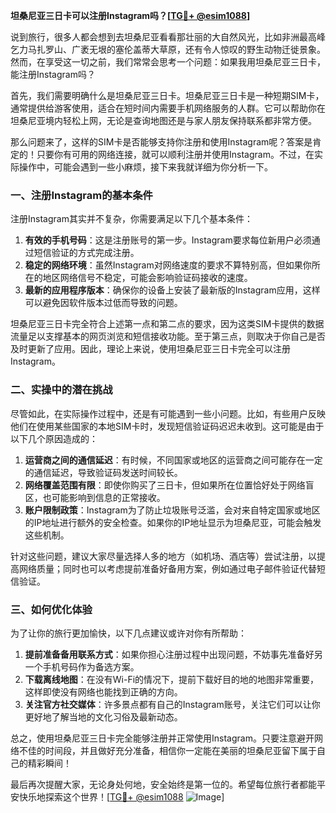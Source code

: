 **坦桑尼亚三日卡可以注册Instagram吗？[[TG💪+ @esim1088](https://t.me/s/esim1088)]**

说到旅行，很多人都会想到去坦桑尼亚看看那壮丽的大自然风光，比如非洲最高峰乞力马扎罗山、广袤无垠的塞伦盖蒂大草原，还有令人惊叹的野生动物迁徙景象。然而，在享受这一切之前，我们常常会思考一个问题：如果我用坦桑尼亚三日卡，能注册Instagram吗？

首先，我们需要明确什么是坦桑尼亚三日卡。坦桑尼亚三日卡是一种短期SIM卡，通常提供给游客使用，适合在短时间内需要手机网络服务的人群。它可以帮助你在坦桑尼亚境内轻松上网，无论是查询地图还是与家人朋友保持联系都非常方便。

那么问题来了，这样的SIM卡是否能够支持你注册和使用Instagram呢？答案是肯定的！只要你有可用的网络连接，就可以顺利注册并使用Instagram。不过，在实际操作中，可能会遇到一些小麻烦，接下来我就详细为你分析一下。

### 一、注册Instagram的基本条件

注册Instagram其实并不复杂，你需要满足以下几个基本条件：

1. **有效的手机号码**：这是注册账号的第一步。Instagram要求每位新用户必须通过短信验证的方式完成注册。
2. **稳定的网络环境**：虽然Instagram对网络速度的要求不算特别高，但如果你所在的地区网络信号不稳定，可能会影响验证码接收的速度。
3. **最新的应用程序版本**：确保你的设备上安装了最新版的Instagram应用，这样可以避免因软件版本过低而导致的问题。

坦桑尼亚三日卡完全符合上述第一点和第二点的要求，因为这类SIM卡提供的数据流量足以支撑基本的网页浏览和短信接收功能。至于第三点，则取决于你自己是否及时更新了应用。因此，理论上来说，使用坦桑尼亚三日卡完全可以注册Instagram。

### 二、实操中的潜在挑战

尽管如此，在实际操作过程中，还是有可能遇到一些小问题。比如，有些用户反映他们在使用某些国家的本地SIM卡时，发现短信验证码迟迟未收到。这可能是由于以下几个原因造成的：

1. **运营商之间的通信延迟**：有时候，不同国家或地区的运营商之间可能存在一定的通信延迟，导致验证码发送时间较长。
2. **网络覆盖范围有限**：即使你购买了三日卡，但如果所在位置恰好处于网络盲区，也可能影响到信息的正常接收。
3. **账户限制政策**：Instagram为了防止垃圾账号泛滥，会对来自特定国家或地区的IP地址进行额外的安全检查。如果你的IP地址显示为坦桑尼亚，可能会触发这些机制。

针对这些问题，建议大家尽量选择人多的地方（如机场、酒店等）尝试注册，以提高网络质量；同时也可以考虑提前准备好备用方案，例如通过电子邮件验证代替短信验证。

### 三、如何优化体验

为了让你的旅行更加愉快，以下几点建议或许对你有所帮助：

1. **提前准备备用联系方式**：如果你担心注册过程中出现问题，不妨事先准备好另一个手机号码作为备选方案。
2. **下载离线地图**：在没有Wi-Fi的情况下，提前下载好目的地的地图非常重要，这样即使没有网络也能找到正确的方向。
3. **关注官方社交媒体**：许多景点都有自己的Instagram账号，关注它们可以让你更好地了解当地的文化习俗及最新动态。

总之，使用坦桑尼亚三日卡完全能够注册并正常使用Instagram。只要注意避开网络不佳的时间段，并且做好充分准备，相信你一定能在美丽的坦桑尼亚留下属于自己的精彩瞬间！

最后再次提醒大家，无论身处何地，安全始终是第一位的。希望每位旅行者都能平安快乐地探索这个世界！[[TG💪+ @esim1088](https://t.me/s/esim1088) ![Image](https://i.postimg.cc/4NQfJmqS/Snipaste-2025-05-13-00-14-12.png)]